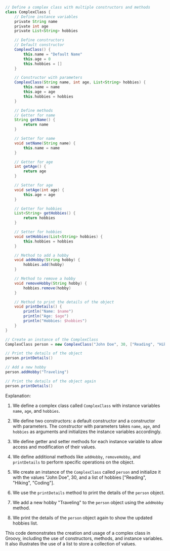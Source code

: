 ```groovy
// Define a complex class with multiple constructors and methods
class ComplexClass {
    // Define instance variables
    private String name
    private int age
    private List<String> hobbies

    // Define constructors
    // Default constructor
    ComplexClass() {
        this.name = "Default Name"
        this.age = 0
        this.hobbies = []
    }

    // Constructor with parameters
    ComplexClass(String name, int age, List<String> hobbies) {
        this.name = name
        this.age = age
        this.hobbies = hobbies
    }

    // Define methods
    // Getter for name
    String getName() {
        return name
    }

    // Setter for name
    void setName(String name) {
        this.name = name
    }

    // Getter for age
    int getAge() {
        return age
    }

    // Setter for age
    void setAge(int age) {
        this.age = age
    }

    // Getter for hobbies
    List<String> getHobbies() {
        return hobbies
    }

    // Setter for hobbies
    void setHobbies(List<String> hobbies) {
        this.hobbies = hobbies
    }

    // Method to add a hobby
    void addHobby(String hobby) {
        hobbies.add(hobby)
    }

    // Method to remove a hobby
    void removeHobby(String hobby) {
        hobbies.remove(hobby)
    }

    // Method to print the details of the object
    void printDetails() {
        println("Name: $name")
        println("Age: $age")
        println("Hobbies: $hobbies")
    }
}

// Create an instance of the ComplexClass
ComplexClass person = new ComplexClass("John Doe", 30, ["Reading", "Hiking", "Coding"])

// Print the details of the object
person.printDetails()

// Add a new hobby
person.addHobby("Traveling")

// Print the details of the object again
person.printDetails()
```

Explanation:

1. We define a complex class called `ComplexClass` with instance variables `name`, `age`, and `hobbies`.

2. We define two constructors: a default constructor and a constructor with parameters. The constructor with parameters takes `name`, `age`, and `hobbies` as arguments and initializes the instance variables accordingly.

3. We define getter and setter methods for each instance variable to allow access and modification of their values.

4. We define additional methods like `addHobby`, `removeHobby`, and `printDetails` to perform specific operations on the object.

5. We create an instance of the `ComplexClass` called `person` and initialize it with the values "John Doe", 30, and a list of hobbies ["Reading", "Hiking", "Coding"].

6. We use the `printDetails` method to print the details of the `person` object.

7. We add a new hobby "Traveling" to the `person` object using the `addHobby` method.

8. We print the details of the `person` object again to show the updated hobbies list.

This code demonstrates the creation and usage of a complex class in Groovy, including the use of constructors, methods, and instance variables. It also illustrates the use of a list to store a collection of values.